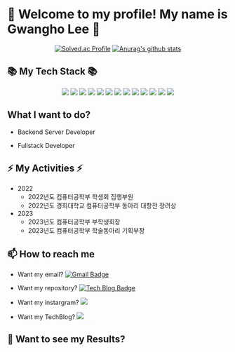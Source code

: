 # 👋 Welcome to my profile! My name is Gwangho Lee 👋

<div align=center>
	 
  [![Solved.ac Profile](http://mazassumnida.wtf/api/generate_badge?boj=ghlee9883)](https://solved.ac/ghlee9883)
  [![Anurag's github stats](https://github-readme-stats.vercel.app/api?username=kwongholee)](https://github.com/anuraghazra/github-readme-stats)
 
  </div>

  
## 📚 My Tech Stack 📚
  
<p align="center">
	<img src="https://img.shields.io/badge/javascript-F7DF1E?style=for-the-badge&logo=javascript&logoColor=black"> <img src="https://img.shields.io/badge/typescript-3178C6?style=for-the-badge&logo=typescript&logoColor=black"> <img src="https://img.shields.io/badge/mongoDB-47A248?style=for-the-badge&logo=MongoDB&logoColor=white"> <img src="https://img.shields.io/badge/react-61DAFB?style=for-the-badge&logo=react&logoColor=black"> <img src="https://img.shields.io/badge/next.js-000000?style=for-the-badge&logo=Next.js&logoColor=white"> <img src="https://img.shields.io/badge/vue.js-4FC08D?style=for-the-badge&logo=vue.js&logoColor=white"> <img src="https://img.shields.io/badge/node.js-339933?style=for-the-badge&logo=Node.js&logoColor=white"> <img src="https://img.shields.io/badge/flutter-02569B?style=for-the-badge&logo=flutter&logoColor=white"> <img src="https://img.shields.io/badge/jquery-0769AD?style=for-the-badge&logo=jquery&logoColor=white"> <img src="https://img.shields.io/badge/bootstrap-7952B3?style=for-the-badge&logo=bootstrap&logoColor=white"> <img src="https://img.shields.io/badge/git-F05032?style=for-the-badge&logo=git&logoColor=white"> <img src="https://img.shields.io/badge/c++-00599C?style=for-the-badge&logo=c%2B%2B&logoColor=white"> <img src="https://img.shields.io/badge/python-3776AB?style=for-the-badge&logo=python&logoColor=white">
</p>

## What I want to do?

- Backend Server Developer

- Fullstack Developer

##  ⚡ My Activities ⚡

- 2022
  - 2022년도 컴퓨터공학부 학생회 집행부원
  - 2022년도 경희대학교 컴퓨터공학부 동아리 대항전 장려상
- 2023
  - 2023년도 컴퓨터공학부 부학생회장
  - 2023년도 컴퓨터공학부 학술동아리 기획부장

##  📫 How to reach me 

- Want my email? [![Gmail Badge](https://img.shields.io/badge/Gmail-d14836?style=flat-square&logo=Gmail&logoColor=white&link=mailto:ghlee9883@gmail.com)](mailto:ghlee9883@gmail.com)

- Want my repository? [![Tech Blog Badge](http://img.shields.io/badge/-kwongholee%20repository-black?style=flat-square&logo=github&link=https://github.com/kwongholee?tab=repositories)](https://github.com/kwongholee?tab=repositories)

- Want my instargram? <a href="https://www.instagram.com/i_gogh_03/"><img src="https://img.shields.io/badge/Instagram-E4405F?style=flat-square&logo=Instagram&logoColor=white&link=https://www.instagram.com/hye_inisfree/"/></a>

- Want my TechBlog?  <a href="https://velog.io/@ghlee9883"><img src="https://img.shields.io/badge/Tech%20Blog-11B48A?style=flat-square&logo=Vimeo&logoColor=white&link=https://velog.io/@zaman17"/></a>

## 🔭 Want to see my Results?


<!--
**kwongholee/kwongholee** is a ✨ _special_ ✨ repository because its `README.md` (this file) appears on your GitHub profile.

Here are some ideas to get you started:

- 🔭 I’m currently working on ...
- 🌱 I’m currently learning ...
- 👯 I’m looking to collaborate on ...
- 🤔 I’m looking for help with ...
- 💬 Ask me about ...
- 📫 How to reach me: ...
- 😄 Pronouns: ...
- ⚡ Fun fact: ...
-->
